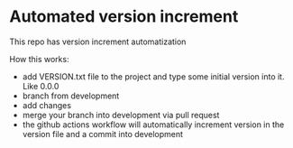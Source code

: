 # Automated version increment

This repo has version increment automatization

How this works:

- add VERSION.txt file to the project and type some initial version into it. Like 0.0.0
- branch from development
- add changes
- merge your branch into development via pull request
- the github actions workflow will automatically increment version in the version file and a commit into development

